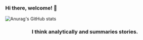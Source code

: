 ### Hi there, welcome! 👋


![Anurag's GitHub stats](https://github-readme-stats.vercel.app/api?username=ellaxu43&show_icons=true&theme=radical)

<h3 align="center">I think analytically and summaries stories.</h3>
